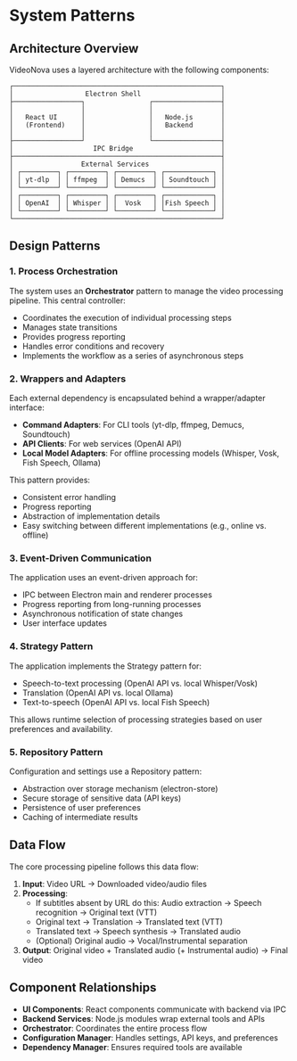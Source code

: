 # System Patterns

## Architecture Overview

VideoNova uses a layered architecture with the following components:

```
┌────────────────────────────────────────────────────┐
│                  Electron Shell                    │
├─────────────────┐                ┌─────────────────┤
│                 │                │                 │
│   React UI      │                │   Node.js       │
│   (Frontend)    │                │   Backend       │
│                 │                │                 │
├─────────────────┘                └─────────────────┤
│                    IPC Bridge                      │
├────────────────────────────────────────────────────┤
│                 External Services                  │
│ ┌─────────┐ ┌─────────┐ ┌─────────┐ ┌────────────┐ │
│ │ yt-dlp  │ │ ffmpeg  │ │ Demucs  │ │ Soundtouch │ │
│ └─────────┘ └─────────┘ └─────────┘ └────────────┘ │
│ ┌─────────┐ ┌─────────┐ ┌─────────┐ ┌────────────┐ │
│ │ OpenAI  │ │ Whisper │ │  Vosk   │ │Fish Speech │ │
│ └─────────┘ └─────────┘ └─────────┘ └────────────┘ │
└────────────────────────────────────────────────────┘
```

## Design Patterns

### 1. Process Orchestration
The system uses an **Orchestrator** pattern to manage the video processing pipeline. This central controller:
- Coordinates the execution of individual processing steps
- Manages state transitions
- Provides progress reporting
- Handles error conditions and recovery
- Implements the workflow as a series of asynchronous steps

### 2. Wrappers and Adapters
Each external dependency is encapsulated behind a wrapper/adapter interface:
- **Command Adapters**: For CLI tools (yt-dlp, ffmpeg, Demucs, Soundtouch)
- **API Clients**: For web services (OpenAI API)
- **Local Model Adapters**: For offline processing models (Whisper, Vosk, Fish Speech, Ollama)

This pattern provides:
- Consistent error handling
- Progress reporting
- Abstraction of implementation details
- Easy switching between different implementations (e.g., online vs. offline)

### 3. Event-Driven Communication
The application uses an event-driven approach for:
- IPC between Electron main and renderer processes
- Progress reporting from long-running processes
- Asynchronous notification of state changes
- User interface updates

### 4. Strategy Pattern
The application implements the Strategy pattern for:
- Speech-to-text processing (OpenAI API vs. local Whisper/Vosk)
- Translation (OpenAI API vs. local Ollama)
- Text-to-speech (OpenAI API vs. local Fish Speech)

This allows runtime selection of processing strategies based on user preferences and availability.

### 5. Repository Pattern
Configuration and settings use a Repository pattern:
- Abstraction over storage mechanism (electron-store)
- Secure storage of sensitive data (API keys)
- Persistence of user preferences
- Caching of intermediate results

## Data Flow

The core processing pipeline follows this data flow:

1. **Input**: Video URL → Downloaded video/audio files
2. **Processing**:
   - If subtitles absent by URL do this: Audio extraction → Speech recognition → Original text (VTT)
   - Original text → Translation → Translated text (VTT)
   - Translated text → Speech synthesis → Translated audio
   - (Optional) Original audio → Vocal/Instrumental separation
3. **Output**: Original video + Translated audio (+ Instrumental audio) → Final video

## Component Relationships

- **UI Components**: React components communicate with backend via IPC
- **Backend Services**: Node.js modules wrap external tools and APIs
- **Orchestrator**: Coordinates the entire process flow
- **Configuration Manager**: Handles settings, API keys, and preferences
- **Dependency Manager**: Ensures required tools are available 
